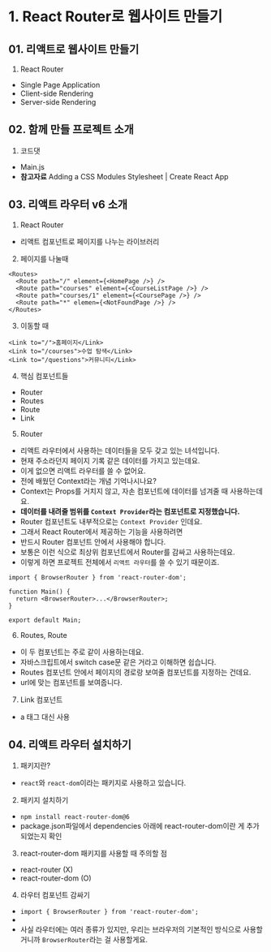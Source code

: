 # 1. React Router로 웹사이트 만들기
## 01. 리액트로 웹사이트 만들기
1. React Router
  - Single Page Application
  - Client-side Rendering
  - Server-side Rendering

## 02. 함께 만들 프로젝트 소개
1. 코드댓
  - Main.js
  - **참고자료** Adding a CSS Modules Stylesheet | Create React App

## 03. 리액트 라우터 v6 소개
1. React Router
  - 리액트 컴포넌트로 페이지를 나누는 라이브러리

2. 페이지를 나눌때
```
<Routes>
  <Route path="/" element={<HomePage />} />
  <Route path="courses" element={<CourseListPage />} />
  <Route path="courses/1" element={<CoursePage />} />
  <Route path="*" elemen={<NotFoundPage />} />
</Routes>
```

3. 이동할 때
```
<Link to="/">홈페이지</Link>
<Link to="/courses">수업 탐색</Link>
<Link to="/questions">커뮤니티</Link>
```

4. 핵심 컴포넌트들
  - Router
  - Routes
  - Route
  - Link

5. Router
  - 리액트 라우터에서 사용하는 데이터들을 모두 갖고 있는 녀석입니다.
  - 현재 주소라던지 페이지 기록 같은 데이터를 가지고 있는데요.
  - 이게 없으면 리액트 라우터를 쓸 수 없어요.
  - 전에 배웠던 Context라는 개념 기억나시나요?
  - Context는 Props를 거치지 않고, 자손 컴포넌트에 데이터를 넘겨줄 때 사용하는데요.
  - **데이터를 내려줄 범위를 `Context Provider`라는 컴포넌트로 지정했습니다.**
  - Router 컴포넌트도 내부적으로는 `Context Provider` 인데요.
  - 그래서 React Router에서 제공하는 기능을 사용하려면
  - 반드시 Router 컴포넌트 안에서 사용해야 합니다.
  - 보통은 이런 식으로 최상위 컴포넌트에서 Router를 감싸고 사용하는데요.
  - 이렇게 하면 프로젝트 전체에서 `리액트 라우터`를 쓸 수 있기 때문이죠.
```
import { BrowserRouter } from 'react-router-dom';

function Main() {
  return <BrowserRouter>...</BrowserRouter>;
}

export default Main;
```

6. Routes, Route
  - 이 두 컴포넌트는 주로 같이 사용하는데요.
  - 자바스크립트에서 switch case문 같은 거라고 이해하면 쉽습니다.
  - Routes 컴포넌트 안에서 페이지의 경로랑 보여줄 컴포넌트를 지정하는 건데요.
  - url에 맞는 컴포넌트를 보여줍니다.

7. Link 컴포넌트
  - a 태그 대신 사용

## 04. 리액트 라우터 설치하기
1. 패키지란?
  - `react`와 `react-dom`이라는 패키지로 사용하고 있습니다.

2. 패키지 설치하기
  - `npm install react-router-dom@6`
  - package.json파일에서 dependencies 아래에 react-router-dom이란 게 추가 되었는지 확인

3. react-router-dom 패키지를 사용할 때 주의할 점
  - react-router (X)
  - react-router-dom (O)

4. 라우터 컴포넌트 감싸기
  - `import { BrowserRouter } from 'react-router-dom';`
  - <BrowserRouter><App></App></BrowserRouter>
  - 사실 라우터에는 여러 종류가 있지만, 우리는 브라우저의 기본적인 방식으로 사용할 거니까 `BrowserRouter`라는 걸 사용할게요.
  


